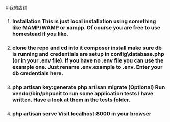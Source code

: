 ＃我的店铺
1. ###   Installation This is just local installation using something like MAMP/WAMP or xampp. Of course you are free to use homestead if you like.

2. ###   clone the repo and cd into it composer install make sure db is running and credentials are setup in config\database.php (or in your .env file). If you have no .env file you can use the example one. Just rename .env.example to .env. Enter your db credentials here.

3. ###   php artisan key:generate php artisan migrate (Optional) Run vendor/bin/phpunit to run some application tests I have written. Have a look at them in the tests folder. 

4. ###   php artisan serve Visit localhost:8000 in your browser
